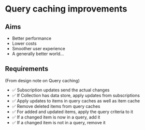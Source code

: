 Query caching improvements
==========================

Aims
----

- Better performance
- Lower costs
- Smoother user experience
- A generally better world...

Requirements
------------

(From design note on Query caching)
 
- ✅ Subscription updates send the actual changes
- ✅ If Collection has data store, apply updates from subscriptions
- ✅ Apply updates to items in query caches as well as item cache
- ✅ Remove deleted items from query caches
- ✅ For added and updated items, apply the query criteria to it
- ✅ If a changed item is now in a query, add it
- ✅ If a changed item is not in a query, remove it